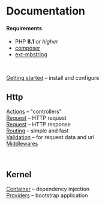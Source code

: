 # Documentation

#### Requirements

- PHP **8.1** or *higher*
- [composer](https://getcomposer.org/)
- [ext-mbstring](https://www.php.net/manual/en/book.mbstring.php)

<br>

[Getting started](documentation/getting-started.md) – install and configure

## Http

[Actions](documentation/actions.md) – "controllers"
<br>[Request](documentation/request.md) – HTTP request
<br>[Request](documentation/response.md) – HTTP response
<br>[Routing](documentation/routing.md) – simple and fast
<br> [Validation](documentation/validation.md) – for request data and url
<br> [Middlewares](documentation/middlewares.md)

<br>

## Kernel

[Container](documentation/container.md) – dependency injection
<br>[Providers](documentation/providers.md) – bootstrap application
